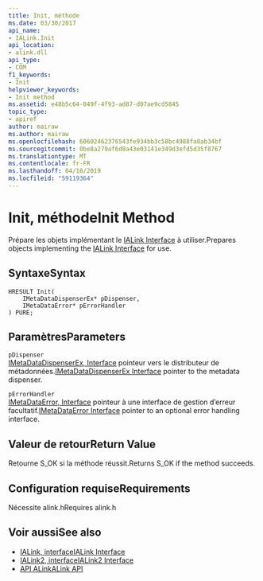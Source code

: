 ```yaml
---
title: Init, méthode
ms.date: 03/30/2017
api_name:
- IALink.Init
api_location:
- alink.dll
api_type:
- COM
f1_keywords:
- Init
helpviewer_keywords:
- Init method
ms.assetid: e48b5c64-049f-4f93-ad87-d07ae9cd5845
topic_type:
- apiref
author: mairaw
ms.author: mairaw
ms.openlocfilehash: 60602462376543fe934bb3c58bc4988fa8ab34bf
ms.sourcegitcommit: 0be8a279af6d8a43e03141e349d3efd5d35f8767
ms.translationtype: MT
ms.contentlocale: fr-FR
ms.lasthandoff: 04/18/2019
ms.locfileid: "59119364"
---
```

# <a name="init-method"></a><span data-ttu-id="31262-102">Init, méthode</span><span class="sxs-lookup"><span data-stu-id="31262-102">Init Method</span></span>
<span data-ttu-id="31262-103">Prépare les objets implémentant le [IALink Interface](../../../../docs/framework/unmanaged-api/alink/ialink-interface.md) à utiliser.</span><span class="sxs-lookup"><span data-stu-id="31262-103">Prepares objects implementing the [IALink Interface](../../../../docs/framework/unmanaged-api/alink/ialink-interface.md) for use.</span></span>  
  
## <a name="syntax"></a><span data-ttu-id="31262-104">Syntaxe</span><span class="sxs-lookup"><span data-stu-id="31262-104">Syntax</span></span>  
  
```  
HRESULT Init(  
    IMetaDataDispenserEx* pDispenser,  
    IMetaDataError* pErrorHandler  
) PURE;  
```  
  
## <a name="parameters"></a><span data-ttu-id="31262-105">Paramètres</span><span class="sxs-lookup"><span data-stu-id="31262-105">Parameters</span></span>  
 `pDispenser`  
 <span data-ttu-id="31262-106">[IMetaDataDispenserEx, Interface](../../../../docs/framework/unmanaged-api/metadata/imetadatadispenserex-interface.md) pointeur vers le distributeur de métadonnées.</span><span class="sxs-lookup"><span data-stu-id="31262-106">[IMetaDataDispenserEx Interface](../../../../docs/framework/unmanaged-api/metadata/imetadatadispenserex-interface.md) pointer to the metadata dispenser.</span></span>  
  
 `pErrorHandler`  
 <span data-ttu-id="31262-107">[IMetaDataError, Interface](../../../../docs/framework/unmanaged-api/metadata/imetadataerror-interface.md) pointeur à une interface de gestion d’erreur facultatif.</span><span class="sxs-lookup"><span data-stu-id="31262-107">[IMetaDataError Interface](../../../../docs/framework/unmanaged-api/metadata/imetadataerror-interface.md) pointer to an optional error handling interface.</span></span>  
  
## <a name="return-value"></a><span data-ttu-id="31262-108">Valeur de retour</span><span class="sxs-lookup"><span data-stu-id="31262-108">Return Value</span></span>  
 <span data-ttu-id="31262-109">Retourne S_OK si la méthode réussit.</span><span class="sxs-lookup"><span data-stu-id="31262-109">Returns S_OK if the method succeeds.</span></span>  
  
## <a name="requirements"></a><span data-ttu-id="31262-110">Configuration requise</span><span class="sxs-lookup"><span data-stu-id="31262-110">Requirements</span></span>  
 <span data-ttu-id="31262-111">Nécessite alink.h</span><span class="sxs-lookup"><span data-stu-id="31262-111">Requires alink.h</span></span>  
  
## <a name="see-also"></a><span data-ttu-id="31262-112">Voir aussi</span><span class="sxs-lookup"><span data-stu-id="31262-112">See also</span></span>

- [<span data-ttu-id="31262-113">IALink, interface</span><span class="sxs-lookup"><span data-stu-id="31262-113">IALink Interface</span></span>](../../../../docs/framework/unmanaged-api/alink/ialink-interface.md)
- [<span data-ttu-id="31262-114">IALink2, interface</span><span class="sxs-lookup"><span data-stu-id="31262-114">IALink2 Interface</span></span>](../../../../docs/framework/unmanaged-api/alink/ialink2-interface.md)
- [<span data-ttu-id="31262-115">API ALink</span><span class="sxs-lookup"><span data-stu-id="31262-115">ALink API</span></span>](../../../../docs/framework/unmanaged-api/alink/index.md)
